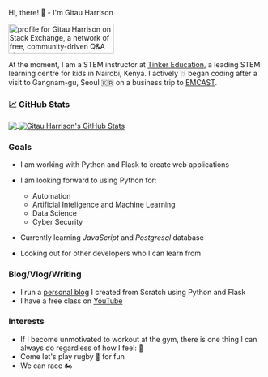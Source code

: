Hi, there! :wave: - I'm Gitau Harrison

<a href="https://stackexchange.com/users/8307874"><img src="https://stackexchange.com/users/flair/8307874.png?theme=dark" width="208" height="58" alt="profile for Gitau Harrison on Stack Exchange, a network of free, community-driven Q&amp;A sites" title="profile for Gitau Harrison on Stack Exchange, a network of free, community-driven Q&amp;A sites"></a>

At the moment, I am a STEM instructor at [Tinker Education](http://tinkeredu.net/), a leading STEM learning centre for kids in Nairobi, Kenya. I actively :boom: began coding after a visit to Gangnam-gu, Seoul :kr: on a business trip to [EMCAST](http://emcast.com/).

### &#x1f4c8; GitHub Stats

<a href="https://github.com/GitauHarrison">
  <img align="center" src="https://github-readme-stats.vercel.app/api/top-langs/?username=GitauHarrison&hide=html,css&title_color=ffffff&text_color=c9cacc&icon_color=2bbc8a&bg_color=404040" />
</a>
<a href="https://github.com/BrianLusina/brianlusina">
  <img align="center" src="https://github-readme-stats.vercel.app/api?username=GitauHarrison&show_icons=true&line_height=27&count_private=true&title_color=ffffff&text_color=c9cacc&icon_color=2bbc8a&bg_color=404040" alt="Gitau Harrison's GitHub Stats" />
</a>

### Goals

* I am working with Python and Flask to create web applications
* I am looking forward to using Python for:

    * Automation
    * Artificial Inteligence and Machine Learning
    * Data Science
    * Cyber Security
* Currently learning _JavaScript_ and _Postgresql_ database
* Looking out for other developers who I can learn from

### Blog/Vlog/Writing

* I run a [personal blog](https://gitauharrison-blog.herokuapp.com/) I created from Scratch using Python and Flask
* I have a free class on [YouTube](https://www.youtube.com/channel/UCqgJYnYPX99euaH2eoXfGyw)


### Interests

* If I become unmotivated to workout at the gym, there is one thing I can always do regardless of how I feel: :running:
* Come let's play rugby :rugby_football: for fun
* We can race :motorcycle:
